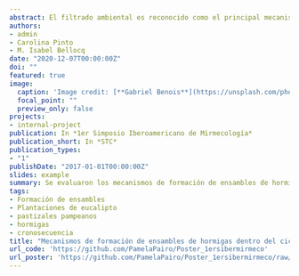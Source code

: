 ```yaml
---
abstract: El filtrado ambiental es reconocido como el principal mecanismo formador de ensambles en hábitats antrópicos, aunque poco se sabe acerca del rol de otros procesos determinísticos. El objetivo es determinar la acción de los procesos determinísticos en la formación de ensambles de hormigas epígeas en una cronosecuencia forestal e identificar asociaciones entre los rasgos funcionales y las variables ambientales (VA). Se seleccionaron plantaciones de 9 edades con tres replicas por edad. Se colocaron 4 trampas de caída por réplica, se midieron las VA y rasgos funcionales morfométricos relacionados el uso del recurso y estrategias de forrajeo. Se calculó el tamaño del efecto estandarizado de la diversidad funcional (SES FDis) para analizar la relación entre la diversidad funcional observada y la esperada a partir de modelos nulos. Además, se realizó el análisis de las cuatro esquinas para identificar asociaciones significativas entre las VA y los rasgos funcionales. El filtrado ambiental estructuraría los ensambles de hormigas de plantaciones jóvenes (SES FDis <0), mientras que en plantaciones maduras actuaría la diferenciación de nicho (SES>0). El aumento en la cobertura del dosel se asoció significativamente al incremento en el largo de la mandíbula y la disminución en el ancho del ojo. La disminución de la cobertura de herbáceas y el aumento de la hojarasca se asociaron significativamente al aumento del tamaño del cuerpo y del largo de la cabeza. Los resultados muestran que el filtrado ambiental no sería el único proceso relevante en el ordenamiento de especies en la cronosecuencia forestal. 
authors:
- admin
- Carolina Pinto
- M. Isabel Bellocq
date: "2020-12-07T00:00:00Z"
doi: ""
featured: true
image:
  caption: 'Image credit: [**Gabriel Benois**](https://unsplash.com/photos/qnWPjzewewA)'
  focal_point: ""
  preview_only: false
projects:
- internal-project
publication: In *1er Simposio Iberoamericano de Mirmecología*
publication_short: In *STC*
publication_types:
- "1"
publishDate: "2017-01-01T00:00:00Z"
slides: example
summary: Se evaluaron los mecanismos de formación de ensambles de hormigas epígeas en una cronosecuencia forestal de eucalipto de la Pampa Mesopotámica.
tags:
- Formación de ensambles
- Plantaciones de eucalipto
- pastizales pampeanos
- hormigas
- cronosecuencia
title: "Mecanismos de formación de ensambles de hormigas dentro del ciclo forestal del eucalipto en la Pampa Mesopotámica: el rol de los procesos determinísticos y los factores abióticos"
url_code: 'https://github.com/PamelaPairo/Poster_1ersibermirmeco'
url_poster: 'https://github.com/PamelaPairo/Poster_1ersibermirmeco/raw/main/poster_Pairo.pdf'
---
```




